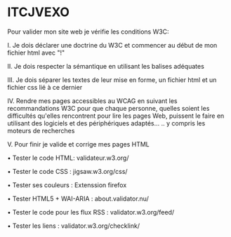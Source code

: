 # ITCJVEXO
Pour valider mon site web je vérifie les conditions W3C:

I. Je dois déclarer une doctrine du W3C et commencer au début de mon fichier html avec "!"

II. Je dois respecter la sémantique en utilisant les balises adéquates

III. Je dois séparer les textes de leur mise en forme, un fichier html et un fichier css lié à ce dernier

IV. Rendre mes pages accessibles au WCAG en suivant les recommandations W3C pour que chaque personne, quelles soient les difficultés qu'elles rencontrent pour lire les pages Web, puissent le faire en utilisant des logiciels et des périphériques adaptés… .. y compris les moteurs de recherches

V. Pour finir je valide et corrige mes pages HTML 

•	Tester le code HTML: validateur.w3.org/

•	Tester le code CSS : jigsaw.w3.org/css/

•	Tester ses couleurs : Extenssion firefox

•	Tester HTML5 + WAI-ARIA : about.validator.nu/

•	Tester le code pour les flux RSS : validator.w3.org/feed/

•	Tester les liens : validator.w3.org/checklink/
